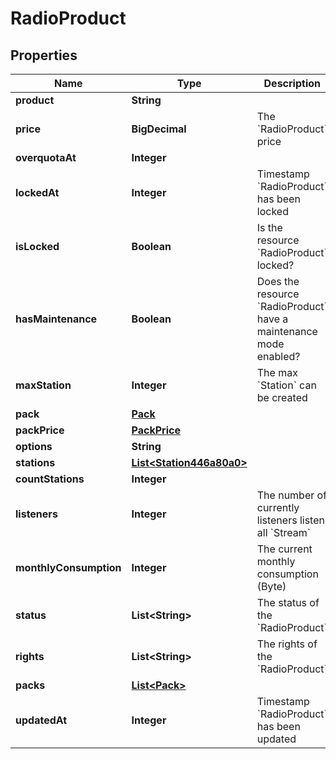 

# RadioProduct


## Properties

| Name | Type | Description | Notes |
|------------ | ------------- | ------------- | -------------|
|**product** | **String** |  |  |
|**price** | **BigDecimal** | The &#x60;RadioProduct&#x60; price |  |
|**overquotaAt** | **Integer** |  |  |
|**lockedAt** | **Integer** | Timestamp &#x60;RadioProduct&#x60; has been locked |  |
|**isLocked** | **Boolean** | Is the resource &#x60;RadioProduct&#x60; locked? |  |
|**hasMaintenance** | **Boolean** | Does the resource &#x60;RadioProduct&#x60; have a maintenance mode enabled? |  |
|**maxStation** | **Integer** | The max &#x60;Station&#x60; can be created |  |
|**pack** | [**Pack**](Pack.md) |  |  [optional] |
|**packPrice** | [**PackPrice**](PackPrice.md) |  |  [optional] |
|**options** | **String** |  |  [optional] |
|**stations** | [**List&lt;Station446a80a0&gt;**](Station446a80a0.md) |  |  [optional] |
|**countStations** | **Integer** |  |  [optional] |
|**listeners** | **Integer** | The number of currently listeners listen all &#x60;Stream&#x60; |  |
|**monthlyConsumption** | **Integer** | The current monthly consumption (Byte) |  [optional] |
|**status** | **List&lt;String&gt;** | The status of the &#x60;RadioProduct&#x60; |  |
|**rights** | **List&lt;String&gt;** | The rights of the &#x60;RadioProduct&#x60; |  |
|**packs** | [**List&lt;Pack&gt;**](Pack.md) |  |  [optional] |
|**updatedAt** | **Integer** | Timestamp &#x60;RadioProduct&#x60; has been updated |  |



